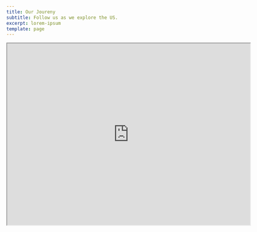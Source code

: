 ```yaml
---
title: Our Joureny
subtitle: Follow us as we explore the US.
excerpt: lorem-ipsum
template: page
---
```


<iframe src="https://www.google.com/maps/d/embed?mid=1OBWC487Gxy9lyNo3n7sOYiyierre1QWL" width="640" height="480"></iframe>